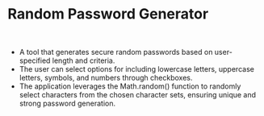 <h1>Random Password Generator</h1></br>
<ul style="list-style-type:disc;">
 <li>A tool that generates secure random passwords based on user-specified length and criteria.</li>
<li>The user can select options for including lowercase letters, uppercase letters, symbols, and numbers through
checkboxes.</li>
<li>The application leverages the Math.random() function to randomly select characters from the chosen character
sets, ensuring unique and strong password generation.</li>
</ul>
